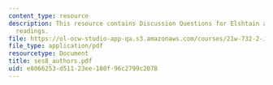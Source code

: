 ```yaml
---
content_type: resource
description: This resource contains Discussion Questions for Elshtain and Karpati
  readings.
file: https://ol-ocw-studio-app-qa.s3.amazonaws.com/courses/21w-732-2-introduction-to-technical-communication-ethics-in-science-and-technology-fall-2006/e8066253d51123ee180f96c2799c2078_ses8_authors.pdf
file_type: application/pdf
resourcetype: Document
title: ses8_authors.pdf
uid: e8066253-d511-23ee-180f-96c2799c2078
---
```

